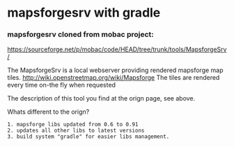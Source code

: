 # mapsforgesrv with gradle
### mapsforgesrv cloned from mobac project:
https://sourceforge.net/p/mobac/code/HEAD/tree/trunk/tools/MapsforgeSrv/

The MapsforgeSrv is a local webserver providing rendered mapsforge map tiles.
http://wiki.openstreetmap.org/wiki/Mapsforge
The tiles are rendered every time on-the fly when requested

The description of this tool you find at the orign page, see above.

Whats different to the orign?

	1. mapsforge libs updated from 0.6 to 0.91
	2. updates all other libs to latest versions
	3. build system "gradle" for easier libs management.
	
